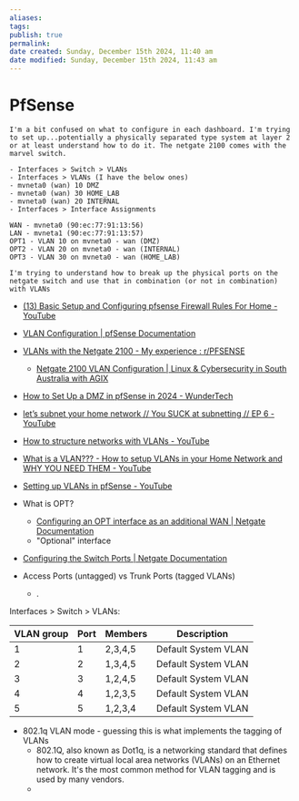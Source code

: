 ```yaml
---
aliases: 
tags: 
publish: true
permalink:
date created: Sunday, December 15th 2024, 11:40 am
date modified: Sunday, December 15th 2024, 11:43 am
---
```


# PfSense

```
I'm a bit confused on what to configure in each dashboard. I'm trying to set up...potentially a physically separated type system at layer 2 or at least understand how to do it. The netgate 2100 comes with the marvel switch.

- Interfaces > Switch > VLANs
- Interfaces > VLANs (I have the below ones)
- mvneta0 (wan) 10 DMZ
- mvneta0 (wan) 30 HOME_LAB
- mvneta0 (wan) 20 INTERNAL
- Interfaces > Interface Assignments

WAN - mvneta0 (90:ec:77:91:13:56)
LAN - mvneta1 (90:ec:77:91:13:57)
OPT1 - VLAN 10 on mvneta0 - wan (DMZ)
OPT2 - VLAN 20 on mvneta0 - wan (INTERNAL)
OPT3 - VLAN 30 on mvneta0 - wan (HOME_LAB)

I'm trying to understand how to break up the physical ports on the netgate switch and use that in combination (or not in combination) with VLANs
```

- [(13) Basic Setup and Configuring pfsense Firewall Rules For Home - YouTube](https://www.youtube.com/watch?v=bjr0rm93uVA)

- [VLAN Configuration | pfSense Documentation](https://docs.netgate.com/pfsense/en/latest/vlan/configuration.html#web-interface-vlan-configuration)
- [VLANs with the Netgate 2100 - My experience : r/PFSENSE](https://www.reddit.com/r/PFSENSE/comments/u1qkkf/vlans_with_the_netgate_2100_my_experience/)
	- [Netgate 2100 VLAN Configuration | Linux & Cybersecurity in South Australia with AGIX](https://agix.com.au/netgate-2100-vlan-configuration/)
- [How to Set Up a DMZ in pfSense in 2024 - WunderTech](https://www.wundertech.net/how-to-set-up-a-dmz-in-pfsense/)
- [let’s subnet your home network // You SUCK at subnetting // EP 6 - YouTube](https://www.youtube.com/watch?v=mJ_5qeqGOaI&list=WL&index=5&t=91s "let’s subnet your home network // You SUCK at subnetting // EP 6 - YouTube")
- [How to structure networks with VLANs - YouTube](https://www.youtube.com/watch?v=lhrlrvVZnII&list=WL&index=6 "How to structure networks with VLANs - YouTube")
- [What is a VLAN??? - How to setup VLANs in your Home Network and WHY YOU NEED THEM - YouTube](https://www.youtube.com/watch?v=XdqP14NclZ0&list=WL&index=7 "What is a VLAN??? - How to setup VLANs in your Home Network and WHY YOU NEED THEM - YouTube")
- [Setting up VLANs in pfSense - YouTube](https://www.youtube.com/watch?v=rHE6MCL4Gz8&list=WL&index=8 "Setting up VLANs in pfSense - YouTube")

- What is OPT?
	- [Configuring an OPT interface as an additional WAN | Netgate Documentation](https://docs.netgate.com/pfsense/en/latest/solutions/netgate-2100/opt-wan.html)
	- "Optional" interface

- [Configuring the Switch Ports | Netgate Documentation](https://docs.netgate.com/pfsense/en/latest/solutions/netgate-2100/configuring-the-switch-ports.html)

- Access Ports (untagged) vs Trunk Ports (tagged VLANs)
	- .

Interfaces > Switch > VLANs:

| VLAN group | Port | Members | Description         |
| ---------- | ---- | ------- | ------------------- |
| 1          | 1    | 2,3,4,5 | Default System VLAN |
| 2          | 2    | 1,3,4,5 | Default System VLAN |
| 3          | 3    | 1,2,4,5 | Default System VLAN |
| 4          | 4    | 1,2,3,5 | Default System VLAN |
| 5          | 5    | 1,2,3,4 | Default System VLAN |

- 802.1q VLAN mode - guessing this is what implements the tagging of VLANs
	- 802.1Q, also known as Dot1q, is a networking standard that defines how to create virtual local area networks (VLANs) on an Ethernet network. It's the most common method for VLAN tagging and is used by many vendors.
	- 